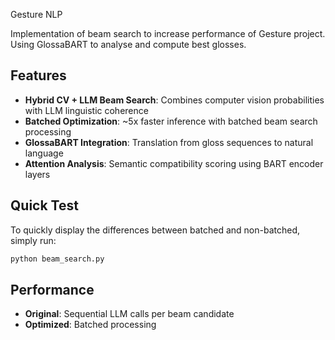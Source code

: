 Gesture NLP

Implementation of beam search to increase performance of Gesture project.
Using GlossaBART to analyse and compute best glosses.

## Features

- **Hybrid CV + LLM Beam Search**: Combines computer vision probabilities with LLM linguistic coherence
- **Batched Optimization**: ~5x faster inference with batched beam search processing
- **GlossaBART Integration**: Translation from gloss sequences to natural language
- **Attention Analysis**: Semantic compatibility scoring using BART encoder layers

## Quick Test

To quickly display the differences between batched and non-batched, simply run:
```bash
python beam_search.py
```

## Performance

- **Original**: Sequential LLM calls per beam candidate
- **Optimized**: Batched processing